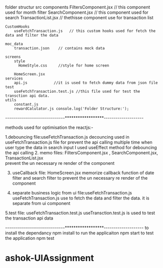 
folder structur
 src
    components
        FiltersComponent.jsx  // this component used for month filter 
        SearchComponent.jsx   // this component used for search 
        TransactionList.jsx   // thethisse component use for transaction list

    CustomHooks
        useFetchTransaction.js   // this custom hooks used for fetch the data and filter the data

    moc_data
        transaction.json    // contains mock data

    screens
        style
          HomeStyle.css     //style for home screen

        HomeScreen.jsx
    services  
        api.js            //it is used to fetch dummy data from json file
    test
        useFetchTransaction.test.js //this file used for test the transction api data.
    utils
        constant.js
        rewardCalulator.js console.log('Folder Structure:');


------------------------------******************--------------------

methods used for optimisation the reactjs:-

1.debouncing
  file:useFetchTransaction.js
  decouncing used in useFetchTransaction.js file for prevent the api calling multiple time when user type the data in search input
  I used useEffect method for debouncing the api calling
2. memo 
    files:  FiltersComponent.jsx , SearchComponent.jsx, TransactionList.jsx   
    prevent the un necessary re render of the component

3. useCallback
    file: HomeScreen.jsx
    memorize callback function of date filter and search filter to prevent the un necessary re render of the component

4. separate business logic from ui
   file:useFetchTransaction.js 
   useFetchTransaction.js use to fetch the data and filter the data. it is separate from ui component

5.test
    file: useFetchTransaction.test.js
     useTransction.test.js is used to test the transaction api data


------------------------------******************--------------------
to install the dependancy
    npm install
to run the applicaiton 
    npm start
to test the application 
    npm test    


# ashok-UIAssignment
